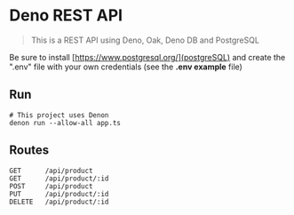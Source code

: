 # Deno REST API

> This is a REST API using Deno, Oak, Deno DB and PostgreSQL

Be sure to install [https://www.postgresql.org/](postgreSQL) and create the ".env" file with your own credentials (see the **.env example** file)

## Run

```
# This project uses Denon
denon run --allow-all app.ts
```

## Routes

```
GET      /api/product
GET      /api/product/:id
POST     /api/product
PUT      /api/product/:id
DELETE   /api/product/:id
```
